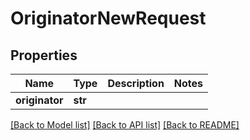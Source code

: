 # OriginatorNewRequest


## Properties
Name | Type | Description | Notes
------------ | ------------- | ------------- | -------------
**originator** | **str** |  | 


[[Back to Model list]](../../README.md#models) [[Back to API list]](../../README.md#available-methods) [[Back to README]](../../README.md)



